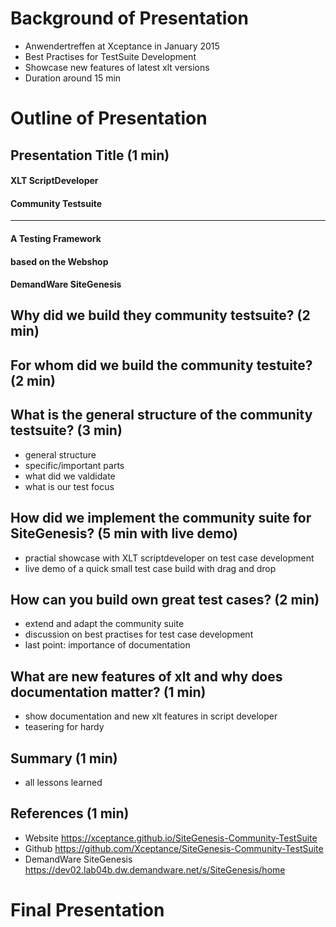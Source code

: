 
# Background of Presentation

- Anwendertreffen at Xceptance in January 2015
- Best Practises for TestSuite Development
- Showcase new features of latest xlt versions
- Duration around 15 min

# Outline of Presentation

## Presentation Title (1 min)

#### XLT ScriptDeveloper
#### Community Testsuite
---
#### A Testing Framework
#### based on the Webshop
#### DemandWare SiteGenesis 

## Why did we build they community testsuite? (2 min)

## For whom did we build the community testuite? (2 min)

## What is the general structure of the community testsuite? (3 min)

- general structure
- specific/important parts
- what did we valdidate
- what is our test focus

## How did we implement the community suite for SiteGenesis? (5 min with live demo)

- practial showcase with XLT scriptdeveloper on test case development
- live demo of a quick small test case build with drag and drop

## How can you build own great test cases? (2 min)

- extend and adapt the community suite
- discussion on best practises for test case development
- last point: importance of documentation

## What are new features of xlt and why does documentation matter? (1 min)

- show documentation and new xlt features in script developer
- teasering for hardy

## Summary (1 min)

- all lessons learned

## References (1 min)

- Website https://xceptance.github.io/SiteGenesis-Community-TestSuite
- Github https://github.com/Xceptance/SiteGenesis-Community-TestSuite
- DemandWare SiteGenesis https://dev02.lab04b.dw.demandware.net/s/SiteGenesis/home

# Final Presentation